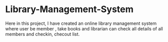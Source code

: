 # Library-Management-System
Here in this project, I have created an online library management system where user be member , take books and librarian can check all details of all members and checkin, checout list. 
